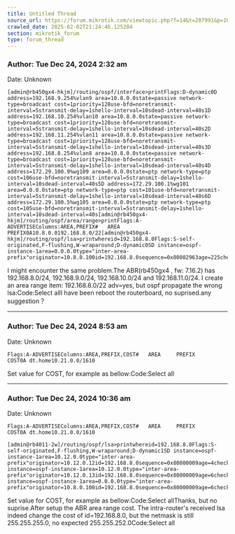 ```yaml
---
title: Untitled Thread
source_url: https://forum.mikrotik.com/viewtopic.php?f=14&t=207991&p=1077544#p1077544
crawled_date: 2025-02-02T21:24:46.125204
section: mikrotik_forum
type: forum_thread
---
```


### Author: Tue Dec 24, 2024 2:32 am
Date: Unknown

```
[admin@rb450gx4-hkjm]/routing/ospf/interface>printFlags:D-dynamic0D address=192.168.9.254%vlan9 area=10.8.0.0state=passive network-type=broadcast cost=1priority=128use-bfd=noretransmit-interval=5stransmit-delay=1shello-interval=10sdead-interval=40s1D address=192.168.10.254%vlan10 area=10.8.0.0state=passive network-type=broadcast cost=1priority=128use-bfd=noretransmit-interval=5stransmit-delay=1shello-interval=10sdead-interval=40s2D address=192.168.11.254%vlan11 area=10.8.0.0state=passive network-type=broadcast cost=1priority=128use-bfd=noretransmit-interval=5stransmit-delay=1shello-interval=10sdead-interval=40s3D address=192.168.8.254%vlan8 area=10.8.0.0state=passive network-type=broadcast cost=1priority=128use-bfd=noretransmit-interval=5stransmit-delay=1shello-interval=10sdead-interval=40s4D address=172.29.100.9%wg109 area=0.0.0.0state=ptp network-type=ptp cost=106use-bfd=noretransmit-interval=5stransmit-delay=1shello-interval=10sdead-interval=40s5D address=172.29.100.1%wg101 area=0.0.0.0state=ptp network-type=ptp cost=101use-bfd=noretransmit-interval=5stransmit-delay=1shello-interval=10sdead-interval=40s6D address=172.29.100.5%wg105 area=0.0.0.0state=ptp network-type=ptp cost=105use-bfd=noretransmit-interval=5stransmit-delay=1shello-interval=10sdead-interval=40s[admin@rb450gx4-hkjm]/routing/ospf/area/range>printFlags:A-ADVERTISEColumns:AREA,PREFIX#   AREA      PREFIX0A10.8.0.0192.168.8.0/22[admin@rb450gx4-hkjm]/routing/ospf/lsa>printwhereid=192.168.8.0Flags:S-self-originated,F-flushing,W-wraparound;D-dynamic0SD instance=ospf-instance-1area=0.0.0.0type="inter-area-prefix"originator=10.8.0.100id=192.168.8.0sequence=0x80002963age=225checksum=0x27C4body=netmask=255.255.255.0metric=1
```

I might encounter the same problem.The ABR(rb450gx4 , fw: 7.16.2) has 192.168.8.0/24, 192.168.9.0/24, 192.168.10.0/24 and 192.168.11.0/24. I  create an area range item: 192.168.8.0/22 adv=yes, but ospf propagate the wrong lsa:Code:Select allI have been reboot the routerboard, no suprised.any suggestion？


---
### Author: Tue Dec 24, 2024 8:53 am
Date: Unknown

```
Flags:A-ADVERTISEColumns:AREA,PREFIX,COST#   AREA     PREFIX        COST0A dt.home10.21.0.0/1610
```

Set value for COST, for example as bellow:Code:Select all


---
### Author: Tue Dec 24, 2024 10:36 am
Date: Unknown

```
Flags:A-ADVERTISEColumns:AREA,PREFIX,COST#   AREA     PREFIX        COST0A dt.home10.21.0.0/1610
```

```
[admin@rb4011-2w]/routing/ospf/lsa>printwhereid=192.168.8.0Flags:S-self-originated,F-flushing,W-wraparound;D-dynamic1SD instance=ospf-instance-1area=10.12.0.0type="inter-area-prefix"originator=10.12.0.12id=192.168.8.0sequence=0x80000009age=4checksum=0xF856body=netmask=255.255.255.0metric=1162D instance=ospf-instance-1area=10.12.0.0type="inter-area-prefix"originator=10.12.0.13id=192.168.8.0sequence=0x80000009age=6checksum=0x1B2Fbody=netmask=255.255.255.0metric=1203D instance=ospf-instance-1area=0.0.0.0type="inter-area-prefix"originator=10.8.0.100id=192.168.8.0sequence=0x80000009age=6checksum=0xC0A2body=netmask=255.255.255.0metric=10
```

Set value for COST, for example as bellow:Code:Select allThanks, but no suprise.After setup the ABR area range cost. The intra-router's received lsa indeed change the cost of id=192.168.8.0, but the netmask is still 255.255.255.0, no expected 255.255.252.0Code:Select all

